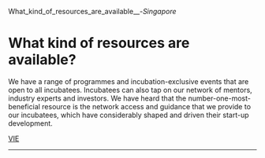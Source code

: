 What_kind_of_resources_are_available__-_Singapore_



What kind of resources are available?
=====================================

We have a range of programmes and incubation-exclusive events that are open to all incubatees. Incubatees can also tap on our network of mentors, industry experts and investors. We have heard that the number-one-most-beneficial resource is the network access and guidance that we provide to our incubatees, which have considerably shaped and driven their start-up development.

[VIE](https://www.sutd.edu.sg/tag/vie/)

---

